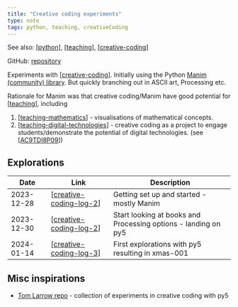 ```yaml
---
title: "Creative coding experiments"
type: note
tags: python, teaching, creativeCoding
---
```


See also: [[python]], [[teaching]], [[creative-coding]]

GitHub: [repository](https://github.com/djplaner/creative-coding-experiments)

Experiments with [[creative-coding]]. Initially using the Python [Manim (community) library](https://www.manim.community/). But quickly branching out in ASCII art, Processing etc. 

Rationale for Manim was that creative coding/Manim have good potential for [[teaching]], including

1. [[teaching-mathematics]] - visualisations of mathematical concepts.
2. [[teaching-digital-technologies]] - creative coding as a project to engage students/demonstrate the potential of digital technologies. (see [[AC9TDI8P09]])

## Explorations

| Date | Link | Description |
| --- | --- | --- |
| 2023-12-28 | [[creative-coding-log-2]] | Getting set up and started - mostly Manim |
| 2023-12-30 | [[creative-coding-log-2]] | Start looking at books and Processing options - landing on py5  |
| 2024-01-14 | [[creative-coding-log-3]] | First explorations with py5 resulting in xmas-001  |


## Misc inspirations

- [Tom Larrow repo](https://codeberg.org/TomLarrow/creative-coding-experiments/src/branch/main/x_0100/x_0126) - collection of experiments in creative coding with py5

[//begin]: # "Autogenerated link references for markdown compatibility"
[python]: python "Python"
[teaching]: ..%2FTeaching%2Fteaching "Teaching"
[creative-coding]: ..%2FTeaching%2FDigital_Technologies%2Fcreative-coding "Creative Coding"
[teaching-mathematics]: ..%2FTeaching%2FMathematics%2Fteaching-mathematics "Teaching Mathematics"
[teaching-digital-technologies]: ..%2FTeaching%2FDigital_Technologies%2Fteaching-digital-technologies "Teaching Digital Technologies"
[AC9TDI8P09]: ..%2FTeaching%2FCurriculum%2Fv9%2FTechnologies%2FAC9TDI8P09 "AC9TDI8P09"
[creative-coding-log-2]: creative-coding-log%2Fcreative-coding-log-2 "Creative coding log 2"
[creative-coding-log-3]: creative-coding-log%2Fcreative-coding-log-3 "Creative coding log 1"
[//end]: # "Autogenerated link references"